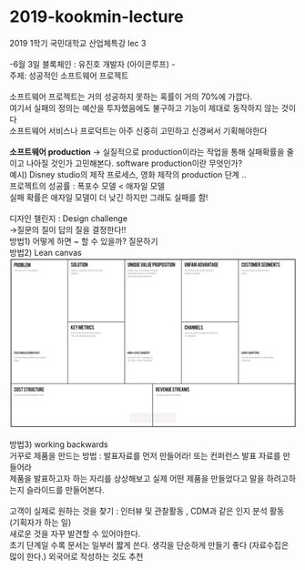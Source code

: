 # 2019-kookmin-lecture
2019 1학기 국민대학교 산업체특강 lec 3 </br>
</br>
-6월 3일 블록체인 : 유진호 개발자 (아이콘루프) -
</br>
주제: 성공적인 소프트웨어 프로젝트</br></br>
소프트웨어 프로젝트는 거의 성공하지 못하는 혹률이 거의 70%에 가깝다. </br>
여기서 실패의 정의는 예산을 투자했음에도 불구하고 기능이 제대로 동작하지 않는 것이다</br>
소프트웨어 서비스나 프로덕트는 아주 신중히 고민하고 신경써서 기획해야한다</br></br>
**소프트웨어 production** -> 실질적으로 production이라는 작업을 통해 실패확률을 줄이고 나아질 것인가 고민해본다. 
software production이란 무엇인가?</br>
예시) Disney studio의 제작 프로세스, 영화 제작의 production 단계 ..</br>
프로젝트의 성공률 : 폭포수 모델 < 애자일 모델 </br>
실패 확률은 애자일 모델이 더 낮긴 하지만 그래도 실패를 함! </br></br>
디자인 챌린지 : Design challenge</br>
->질문의 질이 답의 질을 결정한다!!</br>
방법1) 어떻게 하면 ~ 할 수 있을까? 질문하기</br>
방법2) Lean canvas </br>
<img src="./lean_canvas.png" width="600">

방법3) working backwards</br>
거꾸로 제품을 만드는 방법 : 발표자료를 먼저 만들어라! 또는 컨퍼런스 발표 자료를 만들어라 </br>
제품을 발표하고자 하는 자리를 상상해보고 실제 어떤 제품을 만들었다고 말을 하려고하는지 슬라이드를 만들어본다.</br>
</br>
고객이 실제로 원하는 것을 찾기 : 인터뷰 및 관찰활동 , CDM과 같은 인지 분석 활동 (기획자가 하는 일)  </br>
새로운 것을 자꾸 발견할 수 있어야한다.</br>
초기 단계일 수록 문서는 일부러 짧게 쓴다. 생각을 단순하게 만들기 좋다 (자료수집은 많이 한다.) 외국어로 작성하는 것도 추천</br>
